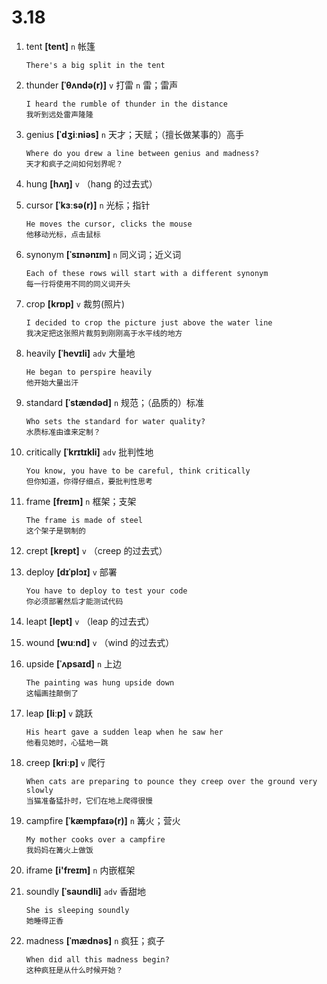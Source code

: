 # 3.18

1. tent **[tent]** `n` 帐篷

   ```
   There's a big split in the tent

   ```

2. thunder **[ˈθʌndə(r)]** `v` 打雷 `n` 雷；雷声

   ```
   I heard the rumble of thunder in the distance
   我听到远处雷声隆隆
   ```

3. genius **[ˈdʒiːniəs]** `n` 天才；天赋；（擅长做某事的）高手

   ```
   Where do you drew a line between genius and madness?
   天才和疯子之间如何划界呢？
   ```

4. hung **[hʌŋ]** `v` （hang 的过去式）

5. cursor **[ˈkɜːsə(r)]** `n` 光标；指针

   ```
   He moves the cursor, clicks the mouse
   他移动光标，点击鼠标
   ```

6. synonym **[ˈsɪnənɪm]** `n` 同义词；近义词

   ```
   Each of these rows will start with a different synonym
   每一行将使用不同的同义词开头
   ```

7. crop **[krɒp]** `v` 裁剪(照片)

   ```
   I decided to crop the picture just above the water line
   我决定把这张照片裁剪到刚刚高于水平线的地方
   ```

8. heavily **[ˈhevɪli]** `adv` 大量地

   ```
   He began to perspire heavily
   他开始大量出汗
   ```

9. standard **[ˈstændəd]** `n` 规范；（品质的）标准

   ```
   Who sets the standard for water quality?
   水质标准由谁来定制？
   ```

10. critically **[ˈkrɪtɪkli]** `adv` 批判性地

    ```
    You know, you have to be careful, think critically
    但你知道，你得仔细点，要批判性思考
    ```

11. frame **[freɪm]** `n` 框架；支架

    ```
    The frame is made of steel
    这个架子是钢制的
    ```

12. crept **[krept]** `v` （creep 的过去式）

13. deploy **[dɪˈplɔɪ]** `v` 部署

    ```
    You have to deploy to test your code
    你必须部署然后才能测试代码
    ```

14. leapt **[lept]** `v` （leap 的过去式）

15. wound **[wuːnd]** `v` （wind 的过去式）

16. upside **[ˈʌpsaɪd]** `n` 上边

    ```
    The painting was hung upside down
    这幅画挂颠倒了
    ```

17. leap **[liːp]** `v` 跳跃

    ```
    His heart gave a sudden leap when he saw her
    他看见她时，心猛地一跳
    ```

18. creep **[kriːp]** `v` 爬行

    ```
    When cats are preparing to pounce they creep over the ground very slowly
    当猫准备猛扑时，它们在地上爬得很慢
    ```

19. campfire **[ˈkæmpfaɪə(r)]** `n` 篝火；营火

    ```
    My mother cooks over a campfire
    我妈妈在篝火上做饭
    ```

20. iframe **[i'freɪm]** `n` 内嵌框架

21. soundly **[ˈsaʊndli]** `adv` 香甜地

    ```
    She is sleeping soundly
    她睡得正香
    ```

22. madness **[ˈmædnəs]** `n` 疯狂；疯子
    ```
    When did all this madness begin?
    这种疯狂是从什么时候开始？
    ```
